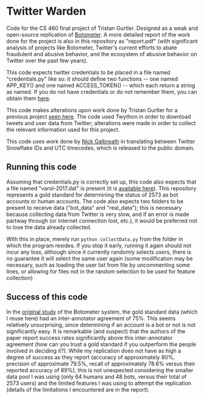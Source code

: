 # Twitter Warden

Code for the CS 460 final project of Tristan Gurtler. Designed as a weak and open-source replication of [Botometer](https://botometer.iuni.iu.edu/). A more detailed report of the work done for the project is also in this repository as "report.pdf" (with significant analysis of projects like Botometer, Twitter's current efforts to abate fraudulent and abusive behavior, and the ecosystem of abusive behavior on Twitter over the past few years).

This code expects twitter credentials to be placed in a file named "credentials.py" like so: it should define two functions -- one named APP_KEY() and one named ACCESS_TOKEN() -- which each return a string as named. If you do not have credentials or do not remember them, you can obtain them [here](https://apps.twitter.com/).

This code makes alterations upon work done by Tristan Gurtler for a previous project [seen here](https://github.com/tristangurtler/twitter-influence-propagation-code). The code used Twython in order to download tweets and user data from Twitter; alterations were made in order to collect the relevant information used for this project.

This code uses work done by [Nick Galbreath](https://github.com/client9) in translating between Twitter Snowflake IDs and UTC timecodes, which is released to the public domain.

## Running this code

Assuming that credentials.py is correctly set up, this code also expects that a file named "varol-2017.dat" is present (it is [available here](https://botometer.iuni.iu.edu/bot-repository/datasets.html)). This repository represents a gold standard for determining the status of 2573 as bot accounts or human accounts. The code also expects two folders to be present to receive data ("bot_data" and "real_data"); this is necessary because collecting data from Twitter is very slow, and if an error is made partway through (or internet connection lost, etc.), it would be preferred not to lose the data already collected.

With this in place, merely run ```python collectData.py``` from the folder in which the program resides. If you stop it early, running it again should not incur any loss, although since it currently randomly selects users, there is no guarantee it will select the same user again (some modification may be necessary, such as loading the user list from file by uncommenting some lines, or allowing for files not in the random selection to be used for feature collection)

## Success of this code

In the [original study](https://aaai.org/ocs/index.php/ICWSM/ICWSM17/paper/view/15587/14817) of the Botometer system, the gold standard data (which I reuse here) had an inter-annotator agreement of 75%. This seems relatively unsurprising, since determining if an account is a bot or not is not significantly easy. It is remarkable (and suspect) that the authors of the paper report success rates significantly above this inter-annotator agreement (how can you trust a gold standard if you outperform the people involved in deciding it?). While my replication does not have as high a degree of success as they report (accuracy of approximately 80%, precision of approximate 79.5%, recall of approximately 78.6% versus their reported accuracy of 89%), this is not unexpected considering the smaller data pool I was using (only 64 humans and 48 bots, versus their total of 2573 users) and the limited features I was using to attempt the replication (details of the limitations I encountered are in the report).
